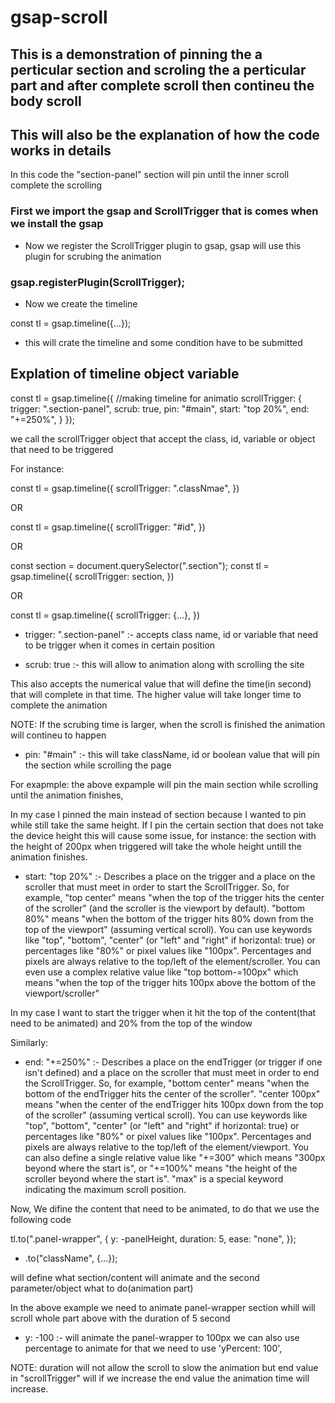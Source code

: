 # gsap-scroll

## This is a demonstration of pinning the a perticular section and scroling the a perticular part and after complete scroll then contineu the body scroll
## This will also be the explanation of how the code works in details

In this code the "section-panel" section will pin until the inner scroll complete the scrolling


### First we import the gsap and ScrollTrigger that is comes when we install the gsap


- Now we register the ScrollTrigger plugin to gsap, gsap will use this plugin for scrubing the animation
### gsap.registerPlugin(ScrollTrigger);

- Now we create the timeline

const tl = gsap.timeline({...});

- this will crate the timeline and some condition have to be submitted


## Explation of timeline object variable

const tl = gsap.timeline({ //making timeline for animatio
    scrollTrigger: { 
        trigger: ".section-panel",
        scrub: true,
        pin: "#main",
        start: "top 20%",
        end: "+=250%",
    }
});

we call the scrollTrigger object that accept the class, id, variable or object that need to be triggered

For instance: 

const tl = gsap.timeline({
    scrollTrigger: ".classNmae",
})

OR

const tl = gsap.timeline({
    scrollTrigger: "#id",
})

OR

const section = document.querySelector(".section");
const tl = gsap.timeline({
    scrollTrigger: section,
})

OR 

const tl = gsap.timeline({
    scrollTrigger: {...},
})


- trigger: ".section-panel" :- accepts class name, id or variable that need to be trigger when it comes in certain position

- scrub: true :- this will allow to animation along with scrolling the site

This also accepts the numerical value that will define the time(in second) that will complete in that time. The higher value will take longer time to complete the animation

NOTE: If the scrubing time is larger, when the scroll is finished the animation will contineu to happen

- pin: "#main" :- this will take className, id or boolean value that will pin the section while scrolling the page

For exapmple: the above expample will pin the main section while scrolling until the animation finishes,

In my case I pinned the main instead of section because I wanted to pin while still take the same height. If I pin the certain section that does not take the device height this will cause some issue, for instance: the section with the height of 200px when triggered will take the whole height untill the animation finishes.

- start: "top 20%" :- Describes a place on the trigger and a place on the scroller that must meet in order to start the ScrollTrigger. So, for example, "top center" means "when the top of the trigger hits the center of the scroller" (and the scroller is the viewport by default). "bottom 80%" means "when the bottom of the trigger hits 80% down from the top of the viewport" (assuming vertical scroll). You can use keywords like "top", "bottom", "center" (or "left" and "right" if horizontal: true) or percentages like "80%" or pixel values like "100px". Percentages and pixels are always relative to the top/left of the element/scroller. You can even use a complex relative value like "top bottom-=100px" which means "when the top of the trigger hits 100px above the bottom of the viewport/scroller"

In my case I want to start the trigger when it hit the top of the content(that need to be animated) and 20% from the top of the window

Similarly:
- end: "+=250%"  :- Describes a place on the endTrigger (or trigger if one isn't defined) and a place on the scroller that must meet in order to end the ScrollTrigger. So, for example, "bottom center" means "when the bottom of the endTrigger hits the center of the scroller". "center 100px" means "when the center of the endTrigger hits 100px down from the top of the scroller" (assuming vertical scroll). You can use keywords like "top", "bottom", "center" (or "left" and "right" if horizontal: true) or percentages like "80%" or pixel values like "100px". Percentages and pixels are always relative to the top/left of the element/viewport. You can also define a single relative value like "+=300" which means "300px beyond where the start is", or "+=100%" means "the height of the scroller beyond where the start is". "max" is a special keyword indicating the maximum scroll position.


Now, We difine the content that need to be animated, to do that we use the following code

tl.to(".panel-wrapper", { 
    y: -panelHeight,
    duration: 5,
    ease: "none",
});



- .to("className", {...});

will define what section/content will animate and the second parameter/object what to do(animation part)

In the above example we need to animate panel-wrapper section whill will scroll whole part above with the duration of 5 second


- y: -100 :- will animate the panel-wrapper to 100px we can also use percentage to animate for that we need to use 'yPercent: 100',

NOTE: duration will not allow the scroll to slow the animation but end value in "scrollTrigger" will if we increase the end value the animation time will increase.
